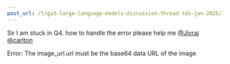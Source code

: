 ```yaml
---
post_url: /t/ga3-large-language-models-discussion-thread-tds-jan-2025/163247/69
---
```

Sir I am stuck in Q4. how to handle the error please help me [@Jivraj](/u/jivraj) [@carlton](/u/carlton)

Error: The image\_url.url must be the base64 data URL of the image
